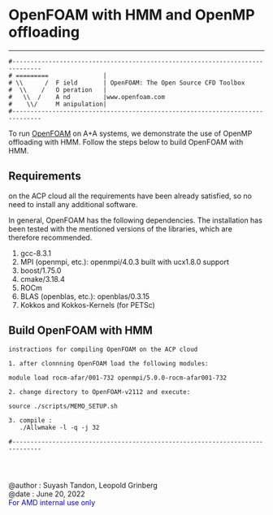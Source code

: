 # OpenFOAM with HMM and OpenMP offloading
---
```
#------------------------------------------------------------------------------
# =========               |
# \\      /  F ield       | OpenFOAM: The Open Source CFD Toolbox  
#  \\    /   O peration   |
#   \\  /    A nd         |www.openfoam.com
#    \\/     M anipulation|
#------------------------------------------------------------------------------
```
To run [OpenFOAM](https://www.openfoam.com) on A+A systems, we demonstrate the use of OpenMP offloading with HMM. Follow the steps below to build OpenFOAM with HMM.

## Requirements

on the ACP cloud all the requirements have been already satisfied, so no need to install any additional software.

In general, OpenFOAM has the following dependencies. The installation has been tested
with the mentioned versions of the libraries, which are therefore recommended.

1. gcc-8.3.1
2. MPI (openmpi, etc.): openmpi/4.0.3 built with ucx1.8.0 support
3. boost/1.75.0
4. cmake/3.18.4
5. ROCm
6. BLAS (openblas, etc.): openblas/0.3.15
4. Kokkos and Kokkos-Kernels (for PETSc)

## Build OpenFOAM with HMM
```
instractions for compiling OpenFOAM on the ACP cloud

1. after clonnning OpenFOAM load the following modules:

module load rocm-afar/001-732 openmpi/5.0.0-rocm-afar001-732

2. change directory to OpenFOAM-v2112 and execute:

source ./scripts/MEMO_SETUP.sh

3. compile :
   ./Allwmake -l -q -j 32

#------------------------------------------------------------------------------




```

@author	: Suyash Tandon, Leopold Grinberg<br>
@date	: June 20, 2022<br>
<span style="color:blue">For AMD internal use only</span>
